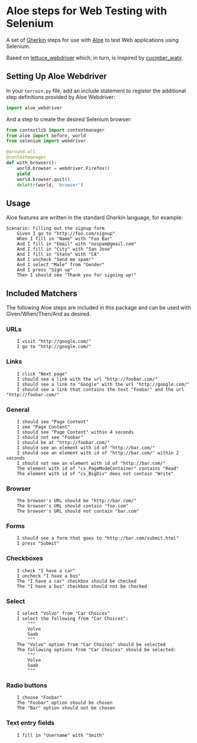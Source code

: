 Aloe steps for Web Testing with Selenium
========================================

A set of [Gherkin][gherkin] steps for use with [Aloe][aloe] to test Web
applications using Selenium.

Based on [lettuce_webdriver](lettuce_webdriver) which, in turn, is inspired by
[cucmber_watir](cucumber_watir).

Setting Up Aloe Webdriver
-------------------------

In your ``terrain.py`` file, add an include statement to register the
additional step definitions provided by Aloe Webdriver:

```python
import aloe_webdriver
```

And a step to create the desired Selenium browser:

```python
from contextlib import contextmanager
from aloe import before, world
from selenium import webdriver

@around.all
@contextmanager
def with_browser():
    world.browser = webdriver.Firefox()
    yield
    world.browser.quit()
    delattr(world, 'browser')
```

Usage
-----

Aloe features are written in the standard Gherkin language, for example:

```gherkin
Scenario: Filling out the signup form
    Given I go to "http://foo.com/signup"
    When I fill in "Name" with "Foo Bar"
    And I fill in "Email" with "nospam@gmail.com"
    And I fill in "City" with "San Jose"
    And I fill in "State" with "CA"
    And I uncheck "Send me spam!"
    And I select "Male" from "Gender"
    And I press "Sign up"
    Then I should see "Thank you for signing up!"
```

Included Matchers
-----------------

The following Aloe steps are included in this package and can be used with
Given/When/Then/And as desired.

### URLs

```gherkin
    I visit "http://google.com/"
    I go to "http://google.com/"
```

### Links

```gherkin
    I click "Next page"
    I should see a link with the url "http://foobar.com/"
    I should see a link to "Google" with the url "http://google.com/"
    I should see a link that contains the text "Foobar" and the url "http://foobar.com/"
```

### General

```gherkin
    I should see "Page Content"
    I see "Page Content"
    I should see "Page Content" within 4 seconds
    I should not see "Foobar"
    I should be at "http://foobar.com/"
    I should see an element with id of "http://bar.com/"
    I should see an element with id of "http://bar.com/" within 2 seconds
    I should not see an element with id of "http://bar.com/"
    The element with id of "cs_PageModeContainer" contains "Read"
    The element with id of "cs_BigDiv" does not contain "Write"
```

### Browser

```gherkin
    The browser's URL should be "http://bar.com/"
    The browser's URL should contain "foo.com"
    The browser's URL should not contain "bar.com"
```

### Forms

```gherkin
    I should see a form that goes to "http://bar.com/submit.html"
    I press "Submit"
```

### Checkboxes

```gherkin
    I check "I have a car"
    I uncheck "I have a bus"
    The "I have a car" checkbox should be checked
    The "I have a bus" checkbox should not be checked
```

### Select

```gherkin
    I select "Volvo" from "Car Choices"
    I select the following from "Car Choices":
        """
        Volvo
        Saab
        """
    The "Volvo" option from "Car Choices" should be selected
    The following options from "Car Choices" should be selected:
        """
        Volvo
        Saab
        """
```

### Radio buttons

```gherkin
    I choose "Foobar"
    The "Foobar" option should be chosen
    The "Bar" option should not be chosen
```

### Text entry fields

```gherkin
    I fill in "Username" with "Smith"
```

[gherkin]: https://cucumber.io/
[aloe]: http://aloe.readthedocs.org/
[lettuce_webdriver]: https://github.com/bbangert/lettuce_webdriver
[cucumber_watir]: https://github.com/napcs/cucumber_watir
